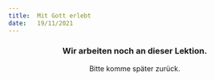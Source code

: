 ```yaml
---
title:  Mit Gott erlebt
date:   19/11/2021
---
```


### <center>Wir arbeiten noch an dieser Lektion.</center>
<center>Bitte komme später zurück.</center>